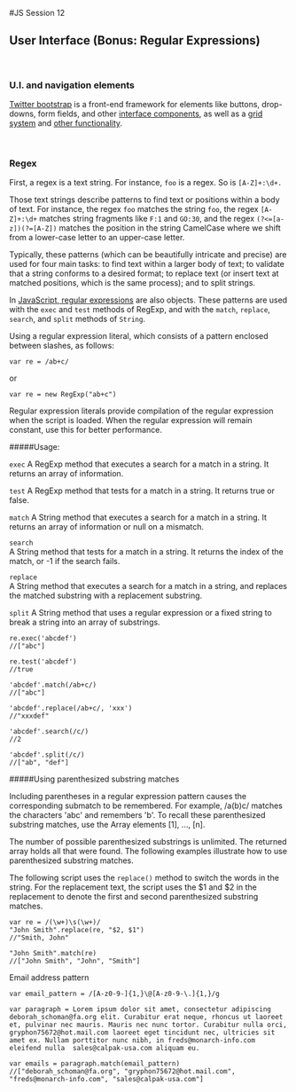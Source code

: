 #JS Session 12


## User Interface (Bonus: Regular Expressions)
<br>


### U.I. and navigation elements

[Twitter bootstrap](http://getbootstrap.com/getting-started/) is a front-end framework for elements like buttons, drop-downs, form fields, and other [interface components](http://getbootstrap.com/components/), as well as a [grid system](http://getbootstrap.com/css/#grid) and [other functionality](http://getbootstrap.com/javascript/).

<br>

### Regex

First, a regex is a text string. For instance, `foo` is a regex. So is `[A-Z]+:\d+.`

Those text strings describe patterns to find text or positions within a body of text. For instance, the regex `foo` matches the string `foo`, the regex `[A-Z]+:\d+` matches string fragments like `F:1` and `GO:30`, and the regex `(?<=[a-z])(?=[A-Z])` matches the position in the string CamelCase where we shift from a lower-case letter to an upper-case letter.

Typically, these patterns (which can be beautifully intricate and precise) are used for four main tasks: to find text within a larger body of text; to validate that a string conforms to a desired format; to replace text (or insert text at matched positions, which is the same process); and to split strings. 

In [JavaScript, regular expressions](https://developer.mozilla.org/en-US/docs/Web/JavaScript/Guide/Regular_Expressions) are also objects. These patterns are used with the `exec` and `test` methods of RegExp, and with the `match`, `replace`, `search`, and `split` methods of `String`.

Using a regular expression literal, which consists of a pattern enclosed between slashes, as follows:

	var re = /ab+c/
or

	var re = new RegExp("ab+c")

Regular expression literals provide compilation of the regular expression when the script is loaded. When the regular expression will remain constant, use this for better performance.

#####Usage:

`exec`
A RegExp method that executes a search for a match in a string. It returns an array of information.

`test`
A RegExp method that tests for a match in a string. It returns true or false.

`match`	
A String method that executes a search for a match in a string. It returns an array of information or null on a mismatch.

`search`	
A String method that tests for a match in a string. It returns the index of the match, or -1 if the search fails.

`replace`	
A String method that executes a search for a match in a string, and replaces the matched substring with a replacement substring.

`split`	
A String method that uses a regular expression or a fixed string to break a string into an array of substrings.

	re.exec('abcdef')
	//["abc"]
	
	re.test('abcdef')
	//true
	
	'abcdef'.match(/ab+c/)
	//["abc"]
	
	'abcdef'.replace(/ab+c/, 'xxx')
	//"xxxdef"
	
	'abcdef'.search(/c/)
	//2
	
	'abcdef'.split(/c/)
	//["ab", "def"]
	
#####Using parenthesized substring matches

Including parentheses in a regular expression pattern causes the corresponding submatch to be remembered. For example, /a(b)c/ matches the characters 'abc' and remembers 'b'. To recall these parenthesized substring matches, use the Array elements [1], ..., [n].

The number of possible parenthesized substrings is unlimited. The returned array holds all that were found. The following examples illustrate how to use parenthesized substring matches.

The following script uses the `replace()` method to switch the words in the string. For the replacement text, the script uses the $1 and $2 in the replacement to denote the first and second parenthesized substring matches.

	var re = /(\w+)\s(\w+)/
	"John Smith".replace(re, "$2, $1")
	//"Smith, John"
	
	"John Smith".match(re)
	//["John Smith", "John", "Smith"]
	
	
Email address pattern
	
	var email_pattern = /[A-z0-9-]{1,}\@[A-z0-9-\.]{1,}/g
	
	var paragraph = Lorem ipsum dolor sit amet, consectetur adipiscing deborah_schoman@fa.org elit. Curabitur erat neque, rhoncus ut laoreet et, pulvinar nec mauris. Mauris nec nunc tortor. Curabitur nulla orci, gryphon75672@hot.mail.com laoreet eget tincidunt nec, ultricies sit amet ex. Nullam porttitor nunc nibh, in freds@monarch-info.com eleifend nulla  sales@calpak-usa.com aliquam eu.
	
	var emails = paragraph.match(email_pattern)
	//["deborah_schoman@fa.org", "gryphon75672@hot.mail.com", "freds@monarch-info.com", "sales@calpak-usa.com"]
	
	
	
